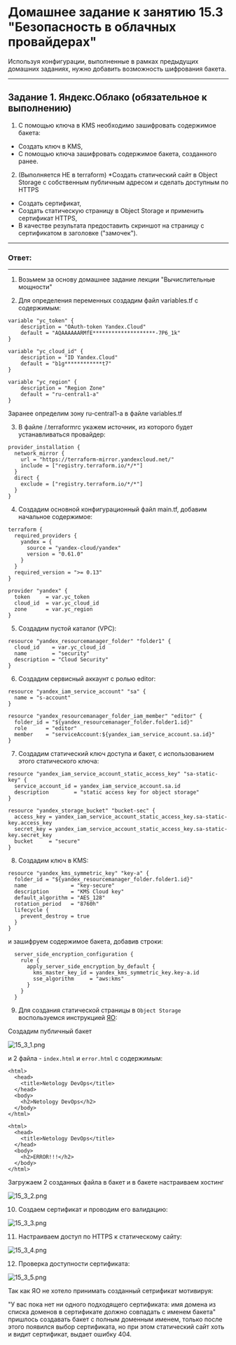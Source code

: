 # Домашнее задание к занятию 15.3 "Безопасность в облачных провайдерах"
Используя конфигурации, выполненные в рамках предыдущих домашних заданиях, нужно добавить возможность шифрования бакета.

---
## Задание 1. Яндекс.Облако (обязательное к выполнению)
1. С помощью ключа в KMS необходимо зашифровать содержимое бакета:
- Создать ключ в KMS,
- С помощью ключа зашифровать содержимое бакета, созданного ранее.
2. (Выполняется НЕ в terraform) *Создать статический сайт в Object Storage c собственным публичным адресом и сделать доступным по HTTPS
- Создать сертификат,
- Создать статическую страницу в Object Storage и применить сертификат HTTPS,
- В качестве результата предоставить скриншот на страницу с сертификатом в заголовке ("замочек").

---
### Ответ:
---

1. Возьмем за основу домашнее задание лекции "Вычислительные мощности"

2. Для определения переменных создадим файл variables.tf с содержимым:

```
variable "yc_token" {
    description = "OAuth-token Yandex.Cloud"
    default = "AQAAAAAARMfE********************-7P6_1k"
}

variable "yc_cloud_id" {
    description = "ID Yandex.Cloud"
    default = "b1g************t7"
}

variable "yc_region" {
    description = "Region Zone"
    default = "ru-central1-a"
}
```

Заранее определим зону ru-central1-a в файле variables.tf

3. В файле /.terraformrc укажем источник, из которого будет устанавливаться провайдер:

```
provider_installation {
  network_mirror {
    url = "https://terraform-mirror.yandexcloud.net/"
    include = ["registry.terraform.io/*/*"]
  }
  direct {
    exclude = ["registry.terraform.io/*/*"]
  }
}
```

4. Создадим основной конфигурационный файл main.tf, добавим начальное содержимое:

```
terraform {
  required_providers {
    yandex = {
      source = "yandex-cloud/yandex"
      version = "0.61.0"
    }
  }
  required_version = ">= 0.13"
}

provider "yandex" {
  token     = var.yc_token
  cloud_id  = var.yc_cloud_id
  zone      = var.yc_region
}
```

5. Создадим пустой каталог (VPC):

```
resource "yandex_resourcemanager_folder" "folder1" {
  cloud_id    = var.yc_cloud_id
  name        = "security"
  description = "Cloud Security"
}
```

6. Создадим сервисный аккаунт с ролью editor:

```
resource "yandex_iam_service_account" "sa" {
  name = "s-account"
}

resource "yandex_resourcemanager_folder_iam_member" "editor" {
  folder_id = "${yandex_resourcemanager_folder.folder1.id}"
  role      = "editor"
  member    = "serviceAccount:${yandex_iam_service_account.sa.id}"
}
```

7. Создадим статический ключ доступа и бакет, с использованием этого статического ключа:

```
resource "yandex_iam_service_account_static_access_key" "sa-static-key" {
  service_account_id = yandex_iam_service_account.sa.id
  description        = "static access key for object storage"
}

resource "yandex_storage_bucket" "bucket-sec" {
  access_key = yandex_iam_service_account_static_access_key.sa-static-key.access_key
  secret_key = yandex_iam_service_account_static_access_key.sa-static-key.secret_key
  bucket     = "secure"
}
```

8. Создадим ключ в KMS:

```
resource "yandex_kms_symmetric_key" "key-a" {
  folder_id = "${yandex_resourcemanager_folder.folder1.id}"
  name              = "key-secure"
  description       = "KMS Cloud key"
  default_algorithm = "AES_128"
  rotation_period   = "8760h"
  lifecycle {
    prevent_destroy = true
  }
}
```

и зашифруем содержимое бакета, добавив строки:


```
  server_side_encryption_configuration {
    rule {
      apply_server_side_encryption_by_default {
        kms_master_key_id = yandex_kms_symmetric_key.key-a.id
        sse_algorithm     = "aws:kms"
      }
    }
  }

```

9. Для создания статической страницы в `Object Storage` воспользуемся инструкцией [ЯО](https://cloud.yandex.ru/docs/tutorials/web/static):

Создадим публичный бакет

![15_3_1.png](https://github.com/psvitov/devops-netology/blob/main/Homework/clokub_homework_15_3/15_3_1.png)

и 2 файла - `index.html` и `error.html` с содержимым:

```
<html>
  <head>
    <title>Netology DevOps</title>
  </head>
  <body>
    <h2>Netology DevOps</h2>
  </body>
</html>
```

```
<html>
  <head>
    <title>Netology DevOps</title>
  </head>
  <body>
    <h2>ERROR!!!</h2>
  </body>
</html>
```

Загружаем 2 созданных файла в бакет и в бакете настраиваем хостинг

![15_3_2.png](https://github.com/psvitov/devops-netology/blob/main/Homework/clokub_homework_15_3/15_3_2.png)


10. Создаем сертификат и проводим его валидацию:

![15_3_3.png](https://github.com/psvitov/devops-netology/blob/main/Homework/clokub_homework_15_3/15_3_3.png)


11. Настраиваем доступ по HTTPS к статическому сайту:

![15_3_4.png](https://github.com/psvitov/devops-netology/blob/main/Homework/clokub_homework_15_3/15_3_4.png)


12. Проверка доступности сертификата:

![15_3_5.png](https://github.com/psvitov/devops-netology/blob/main/Homework/clokub_homework_15_3/15_3_5.png)


Так как ЯО не хотело принимать созданный сетрификат мотивируя:

"У вас пока нет ни одного подходящего сертификата: имя домена из списка доменов в сертификате должно совпадать с именем бакета"
пришлось создавать бакет с полным доменным именем, только после этого появился выбор сертификата, но при этом статический сайт хоть и видит сертификат, выдает ошибку 404.





